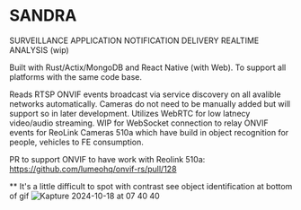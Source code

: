 # SANDRA
SURVEILLANCE APPLICATION NOTIFICATION DELIVERY REALTIME ANALYSIS (wip)


Built with Rust/Actix/MongoDB and React Native (with Web). To support all platforms with the same code base. 

Reads RTSP ONVIF events broadcast via service discovery on all avalible networks automatically. Cameras do not need to be manually added but will support so in later development. 
Utilizes WebRTC for low latnecy video/audio streaming. WIP for WebSocket connection to relay ONVIF events for ReoLink Cameras 510a which have build in object recognition for people, vehicles to FE consumption.

PR to support ONVIF to have work with Reolink 510a:
https://github.com/lumeohq/onvif-rs/pull/128


** It's a little difficult to spot with contrast see object identification at bottom of gif
![Kapture 2024-10-18 at 07 40 40](https://github.com/user-attachments/assets/1b9fe2b9-3ee5-4e6d-a7ef-987d6c80cfcb)
